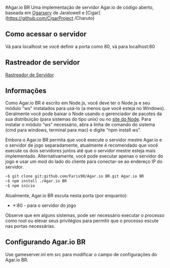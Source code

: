 #Agar.io BR
Uma implementação de servidor Agar.io de código aberto, baseada em [Ogarserv](https://github.com/JaraLowell/OgarServ/releases/tag/1.5.9) de Jaralowell e [Cigar](https://github.com/CigarProject /Charuto)

## Como acessar o servidor
Vá para localhost se você definir a porta como 80, vá para localhost:80
## Rastreador de servidor
  [Rastreador de Servidor](http://ogar3tracker.wdr.icu/)
  ## Informações
Como Agar.io BR é escrito em Node.js, você deve ter o Node.js e seu módulo "ws" instalados para usá-lo (a menos que você esteja no Windows). Geralmente você pode baixar o Node usando o gerenciador de pacotes da sua distribuição (para sistemas do tipo unix) ou no [site do Node](http://nodejs.org). Para instalar o módulo “ws” necessário, abra a linha de comando do sistema (cmd para windows, terminal para mac) e digite “npm install ws”.

Embora o Agar.io BR permita que você execute o servidor mestre Agar.io e o servidor de jogo separadamente, atualmente é recomendado que você execute os dois servidores juntos até que o servidor mestre esteja mais implementado. Alternativamente, você pode executar apenas o servidor do jogo e usar um mod do lado do cliente para conectar-se ao endereço IP do servidor.

```sh
~$ git clone git:github.com/Faris90/Agar.io BR.git Agar.io BR
~$ npm install ./Agar.io BR
~$ npm início
```

Atualmente, Agar.io BR escuta nesta porta (por enquanto):
* *:80 - para o servidor do jogo


Observe que em alguns sistemas, pode ser necessário executar o processo como root ou elevar seus privilégios para permitir que o processo escute nas portas necessárias.

## Configurando Agar.io BR
Use gameserver.ini em src para modificar o campo de configurações do Agar.io BR.

